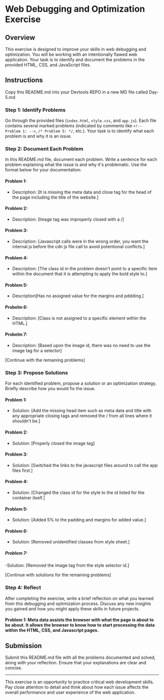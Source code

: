# Web Debugging and Optimization Exercise

## Overview

This exercise is designed to improve your skills in web debugging and optimization. You will be working with an intentionally flawed web application. Your task is to identify and document the problems in the provided HTML, CSS, and JavaScript files.

## Instructions

Copy this README.md into your Devtools REPO in a new MD file called Day-5.md

### Step 1: Identify Problems

Go through the provided files (`index.html`, `style.css`, and `app.js`). Each file contains several marked problems (indicated by comments like `<!-- Problem 1: -->`, `/* Problem 5: */`, etc.). Your task is to identify what each problem is and why it is an issue.

### Step 2: Document Each Problem

In this README.md file, document each problem. Write a sentence for each problem explaining what the issue is and why it's problematic. Use the format below for your documentation:

#### Problem 1:

- Description: [It is missing the meta data and close tag for the head of the page including the title of the website.]

#### Problem 2:

- Description: [Image tag was improperly closed with a /]

#### Problem 3:

- Description: [Javascript calls were in the wrong order, you want the internal js before the cdn js file call to avoid potentional conflicts.]

#### Problem 4: 

- Description: [The class id in the problem doesn't point to a specific item within the document that it is attempting to apply the bold style to.]

#### Problem 5:

- Description[Has no assigned value for the margins and pddding.]

#### Probelm 6:

- Description: [Class is not assigned to a specific element within the HTML.]

#### Probelm 7: 

- Description: [Based upon the image id, there was no need to use the image tag for a selector]

[Continue with the remaining problems]

### Step 3: Propose Solutions

For each identified problem, propose a solution or an optimization strategy. Briefly describe how you would fix the issue.

#### Problem 1:

- Solution: [Add the missing head item such as meta data and title with any appropriate closing tags and removed the / from all lines where it shouldn't be.]

#### Problem 2:

- Solution: [Properly closed the image tag]

#### Problem 3:

- Solution: [Switched the links to the javascript files around to call the app files first.]

#### Problem 4:

- Solution: [Changed the class id for the style to the id listed for the container itself.]

#### Problem 5: 

- Solution: [Added 5% to the padding and margins for added value.]

#### Problem 6:

- Solution: [Removed unidentified classes from style sheet.]

##### Problem 7:

-Solution: [Removed the image tag from the style selector id.]

[Continue with solutions for the remaining problems]

### Step 4: Reflect

After completing the exercise, write a brief reflection on what you learned from this debugging and optimization process. Discuss any new insights you gained and how you might apply these skills in future projects.
#### Problem 1: Meta data assists the browser with what the page is about to be about. It allows the browser to know how to start processing the data within the HTML, CSS, and Javascript pages. 
## Submission

Submit this README.md file with all the problems documented and solved, along with your reflection. Ensure that your explanations are clear and concise.

---

This exercise is an opportunity to practice critical web development skills. Pay close attention to detail and think about how each issue affects the overall performance and user experience of the web application.

